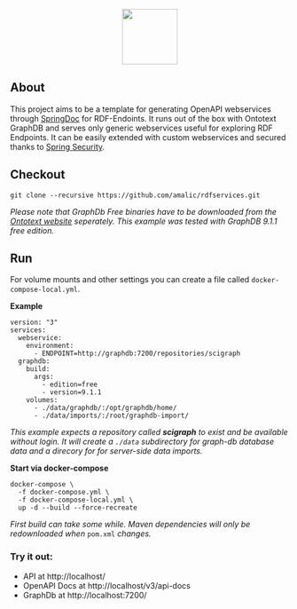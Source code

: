 <p align="center"><img height="100" src="https://s3-us-west-2.amazonaws.com/assertible/integrations/OpenAPI-Logo-Pantone.png"></p>

## About
This project aims to be a template for generating OpenAPI webservices through [SpringDoc](https://github.com/springdoc/springdoc-openapi) for RDF-Endoints. It runs out of the box with Ontotext GraphDB and serves only generic webservices useful for exploring RDF Endpoints. It can be easily extended with custom webservices and secured thanks to [Spring Security](https://spring.io/guides/gs/securing-web/).

## Checkout
```
git clone --recursive https://github.com/amalic/rdfservices.git
```
*Please note that GraphDb Free binaries have to be downloaded from the [Ontotext website](https://www.ontotext.com/products/graphdb/graphdb-free/) seperately. This example was tested with GraphDB 9.1.1 free edition.*
## Run
For volume mounts and other settings you can create a file called `docker-compose-local.yml`.

**Example**
```
version: "3"
services:
  webservice:
    environment:
      - ENDPOINT=http://graphdb:7200/repositories/scigraph
  graphdb:
    build:
      args:
        - edition=free
        - version=9.1.1
    volumes:
      - ./data/graphdb/:/opt/graphdb/home/
      - ./data/imports/:/root/graphdb-import/
```
*This example expects a repository called **scigraph** to exist and be available without login. It will create a `./data` subdirectory for graph-db database data and a direcory for for server-side data imports.*

**Start via docker-compose**
```
docker-compose \
  -f docker-compose.yml \
  -f docker-compose-local.yml \
  up -d --build --force-recreate
```
*First build can take some while. Maven dependencies will only be redownloaded when* `pom.xml` *changes.*

### Try it out: 
- API at http://localhost/
- OpenAPI Docs at http://localhost/v3/api-docs
- GraphDb at http://localhost:7200/
